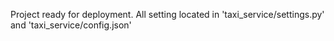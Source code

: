 Project ready for deployment.
All setting located in 'taxi_service/settings.py' and 'taxi_service/config.json'
